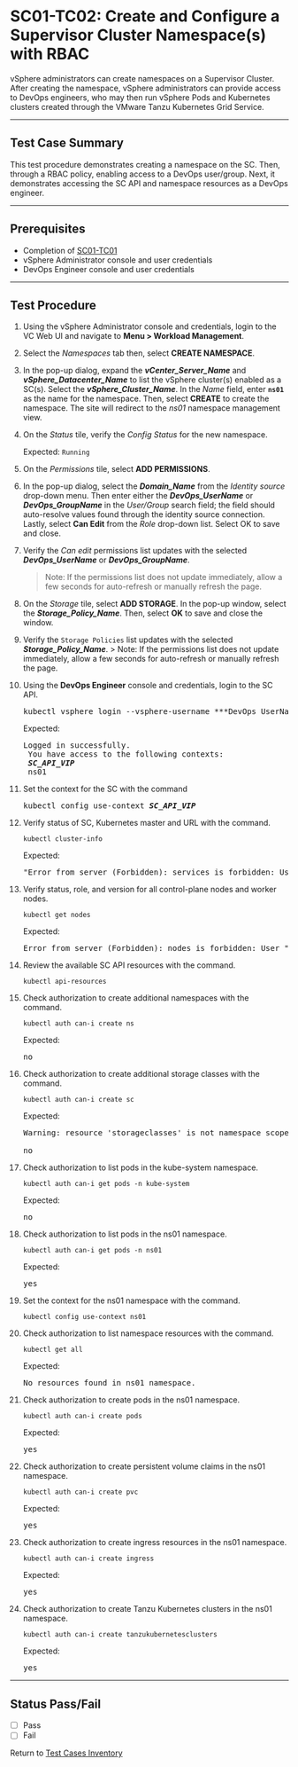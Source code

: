 # SC01-TC02: Create and Configure a Supervisor Cluster Namespace(s) with RBAC

vSphere administrators can create namespaces on a Supervisor Cluster. After creating the namespace, vSphere administrators can provide access to DevOps engineers, who may then run vSphere Pods and Kubernetes clusters created through the VMware Tanzu Kubernetes Grid Service.

---

## Test Case Summary

This test procedure demonstrates creating a namespace on the SC. Then, through a RBAC policy, enabling access to a DevOps user/group. Next, it demonstrates accessing the SC API and namespace resources as a DevOps engineer.  

---

## Prerequisites

* Completion of [SC01-TC01](sc01-tc01.md)
* vSphere Administrator console and user credentials
* DevOps Engineer console and user credentials

---

## Test Procedure

1. Using the vSphere Administrator console and credentials, login to the VC Web UI and navigate to **Menu > Workload Management**.

2. Select the *Namespaces* tab then, select **CREATE NAMESPACE**.

3. In the pop-up dialog, expand the ***vCenter_Server_Name*** and ***vSphere_Datacenter_Name*** to list the vSphere cluster(s) enabled as a SC(s). Select the ***vSphere_Cluster_Name***. In the *Name* field, enter **`ns01`** as the name for the namespace. Then, select **CREATE** to create the namespace. The site will redirect to the *ns01* namespace management view. 

4. On the *Status* tile, verify the *Config Status* for the new namespace.

    Expected:
    `Running`

5. On the *Permissions* tile, select **ADD PERMISSIONS**. 

6. In the pop-up dialog, select the ***Domain_Name*** from the *Identity source* drop-down menu. Then enter either the ***DevOps_UserName*** or ***DevOps_GroupName*** in the *User/Group* search field; the field should auto-resolve values found through the identity source connection. Lastly, select **Can Edit** from the *Role* drop-down list. Select OK to save and close.

7. Verify the *Can edit* permissions list updates with the selected ***DevOps_UserName*** or ***DevOps_GroupName***. 
    > Note: If the permissions list does not update immediately, allow a few seconds for auto-refresh or manually refresh the page.

8. On the *Storage* tile, select **ADD STORAGE**. In the pop-up window, select the ***Storage_Policy_Name***. Then, select **OK** to save and close the window.

9. Verify the `Storage Policies` list updates with the selected ***Storage_Policy_Name***. 
        > Note: If the permissions list does not update immediately, allow a few seconds for auto-refresh or manually refresh the page.

10. Using the **DevOps Engineer** console and credentials, login to the SC API. 

    <pre>kubectl vsphere login --vsphere-username ***DevOps_UserName***@vsphere.local --server=https://<b><i>SC_API_VIP</i></b> --insecure-skip-tls-verify</pre>

    Expected:
    <pre>Logged in successfully. <br> You have access to the following contexts: <br> <b><i>SC_API_VIP</i></b><br> ns01</pre>

11. Set the context for the SC with the command

    <pre>kubectl config use-context <b><i>SC_API_VIP</i></b></pre>

12. Verify status of SC, Kubernetes master and URL with the command.  

    ```execute
    kubectl cluster-info
    ```

    Expected:
    <pre>"Error from server (Forbidden): services is forbidden: User "sso: <b><i>DevOps_UserName</i></b>" cannot list resource "services" in API group "" in the namespace "kube-system"</pre>

13. Verify status, role, and version for all control-plane nodes and worker nodes.

    ```execute
    kubectl get nodes
    ```

    Expected:
    <pre>Error from server (Forbidden): nodes is forbidden: User "sso: <b><i>DevOps_UserName</i></b>" cannot list resource "nodes" in API group "" at the cluster scope</pre>

14. Review the available SC API resources with the command.

    ```execute
    kubectl api-resources
    ```

15. Check authorization to create additional namespaces with the command.

    ```execute
    kubectl auth can-i create ns
    ```

    Expected:
    <pre>no</pre>

16. Check authorization to create additional storage classes with the command.

    ```execute
    kubectl auth can-i create sc 
    ```

    Expected:
    <pre>Warning: resource 'storageclasses' is not namespace scoped in group `storage.k8s.io`<br><br>no</pre>

17. Check authorization to list pods in the kube-system namespace.

    ```execute
    kubectl auth can-i get pods -n kube-system
    ```

    Expected:
    <pre>no</pre>

18. Check authorization to list pods in the ns01 namespace.

    ```execute
    kubectl auth can-i get pods -n ns01
    ```

    Expected:
    <pre>yes</pre>

19. Set the context for the ns01 namespace with the command.

    ```execute
    kubectl config use-context ns01
    ```

20. Check authorization to list namespace resources with the command.

    ```execute
    kubectl get all
    ```

    Expected:
    <pre>No resources found in ns01 namespace.</pre>

21. Check authorization to create pods in the ns01 namespace.

    ```execute
    kubectl auth can-i create pods
    ```

    Expected:
    <pre>yes</pre>

22. Check authorization to create persistent volume claims in the ns01 namespace.

    ```execute
    kubectl auth can-i create pvc
    ```

    Expected:
    <pre>yes</pre>

23. Check authorization to create ingress resources in the ns01 namespace.

    ```execute
    kubectl auth can-i create ingress
    ```

    Expected:
    <pre>yes</pre>

24. Check authorization to create Tanzu Kubernetes clusters in the ns01 namespace.

    ```execute
    kubectl auth can-i create tanzukubernetesclusters
    ```

    Expected:
    <pre>yes</pre>

---

## Status Pass/Fail

* [  ] Pass
* [  ] Fail

Return to [Test Cases Inventory](../../README.md###Test-Cases-Inventory)
